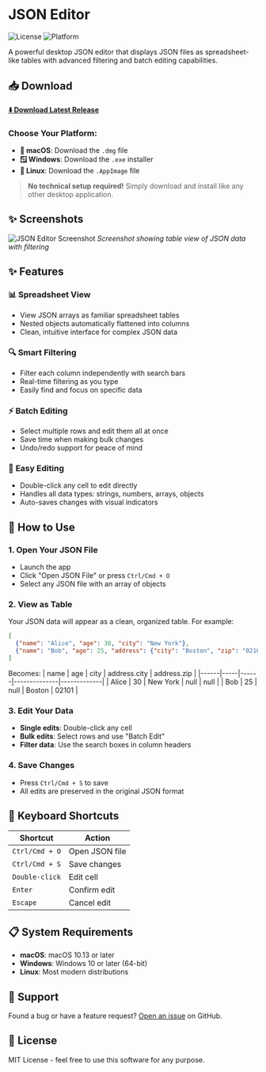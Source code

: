 # JSON Editor

![License](https://img.shields.io/badge/license-MIT-blue.svg)
![Platform](https://img.shields.io/badge/platform-macOS%20%7C%20Windows%20%7C%20Linux-lightgrey.svg)

A powerful desktop JSON editor that displays JSON files as spreadsheet-like tables with advanced filtering and batch editing capabilities.

## 📥 Download

**[⬇️ Download Latest Release](https://github.com/jasonzhengz/json-sheet-editor/releases/latest)**

### Choose Your Platform:
- **🍎 macOS**: Download the `.dmg` file
- **🪟 Windows**: Download the `.exe` installer  
- **🐧 Linux**: Download the `.AppImage` file

> **No technical setup required!** Simply download and install like any other desktop application.

## ✨ Screenshots

![JSON Editor Screenshot](https://via.placeholder.com/800x500/f0f0f0/666666?text=JSON+Editor+Screenshot)
*Screenshot showing table view of JSON data with filtering*

## ✨ Features

### 📊 **Spreadsheet View**
- View JSON arrays as familiar spreadsheet tables
- Nested objects automatically flattened into columns
- Clean, intuitive interface for complex JSON data

### 🔍 **Smart Filtering** 
- Filter each column independently with search bars
- Real-time filtering as you type
- Easily find and focus on specific data

### ⚡ **Batch Editing**
- Select multiple rows and edit them all at once
- Save time when making bulk changes
- Undo/redo support for peace of mind

### 🎯 **Easy Editing**
- Double-click any cell to edit directly
- Handles all data types: strings, numbers, arrays, objects
- Auto-saves changes with visual indicators

## 🚀 How to Use

### 1. **Open Your JSON File**
- Launch the app
- Click "Open JSON File" or press `Ctrl/Cmd + O`
- Select any JSON file with an array of objects

### 2. **View as Table** 
Your JSON data will appear as a clean, organized table. For example:

```json
[
  {"name": "Alice", "age": 30, "city": "New York"},
  {"name": "Bob", "age": 25, "address": {"city": "Boston", "zip": "02101"}}
]
```

Becomes:
| name | age | city | address.city | address.zip |
|------|-----|------|--------------|-------------|
| Alice | 30 | New York | null | null |
| Bob | 25 | null | Boston | 02101 |

### 3. **Edit Your Data**
- **Single edits**: Double-click any cell
- **Bulk edits**: Select rows and use "Batch Edit"
- **Filter data**: Use the search boxes in column headers

### 4. **Save Changes**
- Press `Ctrl/Cmd + S` to save
- All edits are preserved in the original JSON format

## 🎹 Keyboard Shortcuts

| Shortcut | Action |
|----------|--------|
| `Ctrl/Cmd + O` | Open JSON file |
| `Ctrl/Cmd + S` | Save changes |
| `Double-click` | Edit cell |
| `Enter` | Confirm edit |
| `Escape` | Cancel edit |

## 📋 System Requirements

- **macOS**: macOS 10.13 or later
- **Windows**: Windows 10 or later (64-bit)
- **Linux**: Most modern distributions

## 🐛 Support

Found a bug or have a feature request? [Open an issue](https://github.com/jasonzhengz/json-sheet-editor/issues) on GitHub.

## 📄 License

MIT License - feel free to use this software for any purpose.